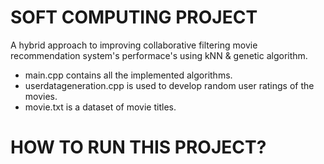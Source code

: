 # SOFT COMPUTING PROJECT
A hybrid approach to improving collaborative filtering movie recommendation system's performace's using kNN &amp; genetic algorithm.

- main.cpp contains all the implemented algorithms.
- userdatageneration.cpp is used to develop random user ratings of the movies.
- movie.txt is a dataset of movie titles.

# HOW TO RUN THIS PROJECT?


